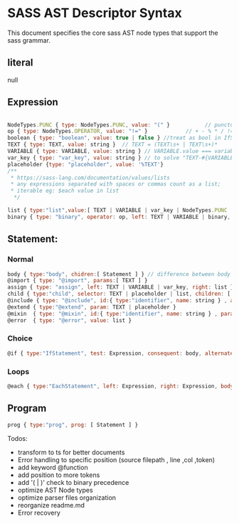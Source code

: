 # SASS AST Descriptor Syntax
  
This document specifies the core sass AST node types that support the sass grammar.

## literal

null

## Expression

```js

NodeTypes.PUNC { type: NodeTypes.PUNC, value: "(" }           // punctuation: parens((|)), comma(,), semicolon(;) etc.
op { type: NodeTypes.OPERATOR, value: "!=" }            // + - % * / != ==
boolean { type: "boolean", value: true | false } //treat as bool in IfStatement -> test
TEXT { type: TEXT, value: string }  // TEXT = (TEXT\s+ | TEXT\s+)*
VARIABLE { type: VARIABLE, value: string } // VARIABLE.value === variable's name , expression deleted after evaluation
var_key { type: "var_key", value: string } // to solve "TEXT-#{VARIABLE}" , expression replaced after evaluation
placeholder {type: "placeholder", value: '%TEXT'}
/**
 * https://sass-lang.com/documentation/values/lists
 * any expressions separated with spaces or commas count as a list;
 * iterable eg: $each value in list
  */

list { type:"list",value:[ TEXT | VARIABLE | var_key | NodeTypes.PUNC | binary ] }
binary { type: "binary", operator: op, left: TEXT | VARIABLE | binary, right: TEXT | VARIABLE | binary } // + | - | * | / | %

```

## Statement:

### Normal

```js
body { type:"body", chidren:[ Statement ] } // difference between body and child: child contains selector
@import { type: "@import", params:[ TEXT ] }
assign { type: "assign", left: TEXT | VARIABLE | var_key, right: list } // border : 1px solid red
child { type:"child", selector: TEXT | placeholder | list, children: [ Statement ] }
@include { type: "@include", id:{ type:"identifier", name: string } , args: [ TEXT | VARIABLE | binary | assign ] }
@extend { type:"@extend", param: TEXT | placeholder }
@mixin  { type: "@mixin", id:{ type:"identifier", name: string } , params: [ VARIABLE | assign ], body: body }
@error  { type: "@error", value: list }
```

### Choice

```js
@if { type:"IfStatement", test: Expression, consequent: body, alternate: IfStatement | body | null }

```

### Loops

```js
@each { type:"EachStatement", left: Expression, right: Expression, body:child }
```
## Program

```js
prog { type:"prog", prog: [ Statement ] }
```
Todos: 

* transform to ts for better documents
* Error handling to specific position (source filepath , line ,col ,token)
* add keyword @function
* add position to more tokens
* add '( | )' check to binary precedence
* optimize AST Node types
* optimize parser files organization
* reorganize readme.md
* Error recovery
